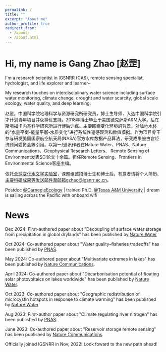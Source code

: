 ```yaml
---
permalink: /
title: ""
excerpt: "About me"
author_profile: true
redirect_from: 
  - /about/
  - /about.html
---
```

Hi, my name is Gang Zhao [赵罡]
=====
I'm a research scientist in IGSNRR (CAS), remote sensing specialist, hydrologist, and life explorer and learner~

My research touches on interdisciplinary water science including surface water monitoring, climate change, drought and water scarcity, global scale ecology, water quality, and deep learning.

赵罡，中国科学院地理科学与资源研究所研究员，博士生导师，入选中国科学院引才计划青年项目并获择优支持。2018年博士毕业于美国德克萨斯A&M大学，后在斯坦福卡内基科学研究所进行博后训练。主要围绕变化环境的背景，对陆地水体的“水量平衡-能量平衡-水质变化”进行系统性遥感观测和数值模拟。作为项目骨干参与研发美国国家航空航天局(NASA)官方水库数据产品算法，研究成果被白宫经济顾问委员会等引用。以第一/通讯作者在Nature Water、PNAS、Nature Communications、Geophysical Research Letters、 Remote Sensing of Environment发表SCl论文十余篇。担任Remote Sensing、Frontiers in Environmental Science客座主编。

依托[全球变化水文学实验室](https://people.ucas.ac.cn/~0019184?language=en)，课题组诚招博士生和博士后，有意者请将个人简历、主要科研成果等发送邮件至邮箱gzhao@igsnrr.ac.cn。

Postdoc [@CarnegieEcology](https://bse.carnegiescience.edu/) | trained Ph.D. [@Texas A&M University](https://engineering.tamu.edu/civil/index.html) | dream is sailing across the Pacific with onboard wifi

News
======
Dec 2024: First-authored paper about "Decoupling of surface water storage from precipitation in global drylands" has been published by [Nature Water](https://doi.org/10.1038/s44221-024-00367-7)

Oct 2024: Co-authored paper about "Water quality–fisheries tradeoffs" has been published by [PNAS](https://doi.org/10.1073/pnas.2322595121).

May 2024: Co-authored paper about "Multivariate extremes in lakes" has been published by [Nature Communications](https://doi.org/10.1038/s41467-024-49012-7).

April 2024: Co-authored paper about "Decarbonisation potential of floating solar photovoltaics on lakes worldwide" has been published by [Nature Water](https://doi.org/10.1038/s44221-024-00251-4).

Oct 2023: Co-authored paper about "Geographic redistribution of microcystin hotspots in response to climate warming" has been published by [Nature Water](https://doi.org/10.1038/s44221-023-00138-w).

Aug 2023: First-author paper about "Climate regulating river nitrogen" has been published by [PNAS](https://doi.org/10.1073/pnas.2220616120).

June 2023: Co-authored paper about "Reservoir storage remote sensing" has been published by [Nature Communications](https://doi.org/10.1038/s41467-023-38843-5).

Officially joined IGSNRR in Nov, 2022! Look foward to the new path ahead!


